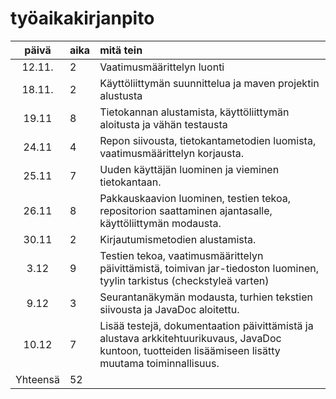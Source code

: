 # työaikakirjanpito

| päivä  | aika | mitä tein  |
| :----: |:-----| :----------|
| 12.11. | 2    | Vaatimusmäärittelyn luonti |
| 18.11. | 2    | Käyttöliittymän suunnittelua ja maven projektin alustusta |
| 19.11  | 8    | Tietokannan alustamista, käyttöliittymän aloitusta ja vähän testausta |
| 24.11  | 4    | Repon siivousta, tietokantametodien luomista, vaatimusmäärittelyn korjausta.
| 25.11  | 7    | Uuden käyttäjän luominen ja vieminen tietokantaan.
| 26.11  | 8    | Pakkauskaavion luominen, testien tekoa, repositorion saattaminen ajantasalle, käyttöliittymän modausta. 
| 30.11	 | 2    | Kirjautumismetodien alustamista.
| 3.12   | 9    | Testien tekoa, vaatimusmäärittelyn päivittämistä, toimivan jar-tiedoston luominen, tyylin tarkistus (checkstyleä varten)
| 9.12   | 3    | Seurantanäkymän modausta, turhien tekstien siivousta ja JavaDoc aloitettu.
| 10.12  | 7    | Lisää testejä, dokumentaation päivittämistä ja alustava arkkitehtuurikuvaus, JavaDoc kuntoon, tuotteiden lisäämiseen lisätty muutama toiminnallisuus.  
Yhteensä |52	|
